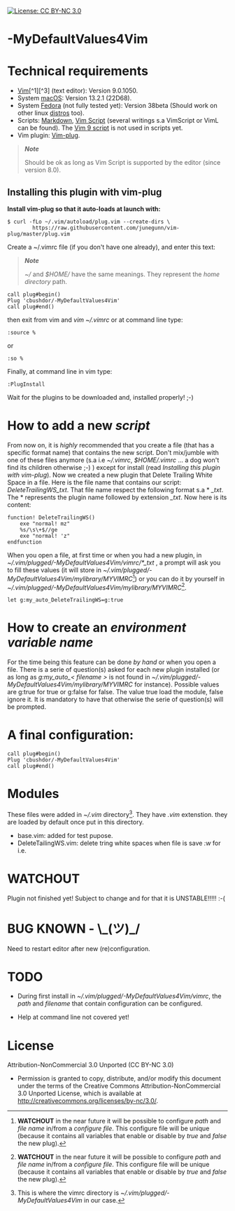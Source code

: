 <!-- ------------------------------------------------------
* Created By : sdo
* File Name : README.md
* Creation Date :2023-05-08 05:52:48
* Last Modified : 2023-07-13 18:50:49
* Email Address : sdo@dorseb.ddns.net
* Version : 0.0.0.184
* License : 
* 	Permission is granted to copy, distribute, and/or modify this document under the terms of the Creative Commons Attribution-NonCommercial 3.0
* 	Unported License, which is available at http://creativecommons.org/licenses/by-nc/3.0/.
* Purpose :
------------------------------------------------------ -->

[![License: CC BY-NC 3.0](https://img.shields.io/badge/License-CC_BY--NC_3.0-lightgrey.svg)](https://creativecommons.org/licenses/by-nc/3.0/)

# -MyDefaultValues4Vim

# Technical requirements

- [Vim](https://en.wikipedia.org/wiki/Vim_(text_editor))[^1][^3] (text editor): Version 9.0.1050.
- System [macOS](https://en.wikipedia.org/wiki/MacOS): Version 13.2.1 (22D68).
- System [Fedora](https://getfedora.org/) (not fully tested yet): Version 38beta (Should work on other linux [distros](https://en.wikipedia.org/wiki/List_of_Linux_distributions) too).
- Scripts: [Markdown](https://en.wikipedia.org/wiki/Markdown), [Vim Script](https://en.wikipedia.org/wiki/Vim_(text_editor)#Vim_script) (several writings s.a VimScript or VimL can be found). The [Vim 9 script](https://vimhelp.org/vim9.txt.html#) is not used in scripts yet.
- Vim plugin: [Vim-plug](https://github.com/junegunn/vim-plug).


>***Note***
>
> Should be ok as long as Vim Script is supported by the editor (since version 8.0).

## Installing this plugin with vim-plug

**Install vim-plug so that it auto-loads at launch with:**

```
$ curl -fLo ~/.vim/autoload/plug.vim --create-dirs \
        https://raw.githubusercontent.com/junegunn/vim-plug/master/plug.vim
```

Create a ~/.vimrc file (if you don't have one already), and enter this text:

>***Note***
>
> *~/* and *$HOME/* have the same meanings. They represent the *home directory* path.

```
call plug#begin()
Plug 'cbushdor/-MyDefaultValues4Vim'
call plug#end()

```

then exit from vim and *vim ~/.vimrc* or at command line type:

```
:source %
```

or

```
:so %
```

Finally, at command line in vim type:
```
:PlugInstall
```

Wait for the plugins to be downloaded and, installed properly! ;-)

# How to add a new *script*

From now on, it is *highly* recommended that you create a file (that has a specific format name) that contains the new script. Don't mix/jumble with one of these files anymore (s.a i.e *~/.vimrc*, *$HOME/.vimrc* ... a dog won't find its children otherwise ;-) ) except for install (read *Installing this plugin with vim-plug*). Now we created a new plugin that Delete Trailing White Space in a file. Here is the file name that contains our script:  *DeleteTrailingWS_txt*. That file name respect the following format s.a * *_txt*. The * represents the plugin name followed by extension *_txt*. Now here is its content:

```
function! DeleteTrailingWS()
	exe "normal! mz"
	%s/\s\+$//ge
	exe "normal! 'z"
endfunction
```

When you open a file, at first time or when you had a new plugin, in *~/.vim/plugged/-MyDefaultValues4Vim/vimrc/\*_txt* , a prompt will ask you to fill these values (it will store in *~/.vim/plugged/-MyDefaultValues4Vim/mylibrary/MYVIMRC*[^5])  or you can do it by yourself in  *~/.vim/plugged/-MyDefaultValues4Vim/mylibrary/MYVIMRC*[^5].

```
let g:my_auto_DeleteTrailingWS=g:true
```

# How to create an *environment variable name*

For the time being this feature can be done *by hand* or when you open a file. There is a serie of question(s) asked for each new plugin installed (or as long as *g:my_auto_< filename >* is not found in *~/.vim/plugged/-MyDefaultValues4Vim/mylibrary/MYVIMRC* for instance). Possible values are g:true for true or g:false for false. The value true load the module, false ignore it. It is mandatory to have that otherwise the serie of question(s) will be prompted.

# A final configuration:

```
call plug#begin()
Plug 'cbushdor/-MyDefaultValues4Vim'
call plug#end()
```

# Modules

These files were added in *~/.vim* directory[^4]. They have *.vim* extenstion. they are loaded by default once put in this directory.

* base.vim: added for test pupose.
* DeleteTailingWS.vim: delete tring white spaces when file is save *:w* for i.e.	


# WATCHOUT

Plugin not finished yet! Subject to change and for that it is UNSTABLE!!!!! :-(

# BUG KNOWN - \\\_(ツ)_/

Need to restart editor after new (re)configuration.

# TODO

- During first install in *~/.vim/plugged/-MyDefaultValues4Vim/vimrc*, the *path* and *filename* that contain configuration can be configured.

- Help at command line not covered yet!

# License

Attribution-NonCommercial 3.0 Unported (CC BY-NC 3.0)
* 	Permission is granted to copy, distribute, and/or modify this document under the terms of the Creative Commons Attribution-NonCommercial 3.0
 	Unported License, which is available at http://creativecommons.org/licenses/by-nc/3.0/.

[^1]: About [Vim](https://www.vim.org/about.php).
[^2]: How to install [Vim plugin](https://linuxhandbook.com/install-vim-plugins/).
[^3]: This code was based on [Vim documentation](https://vimdoc.sourceforge.net/).
[^4]: This is where the vimrc directory is *~/.vim/plugged/-MyDefaultValues4Vim* in our case.
[^5]: **WATCHOUT** in the near future it will be possible to configure *path* and *file name* in/from a *configure file*. This configure file will be unique (because it contains all variables that enable or disable by *true* and *false* the new plug).
